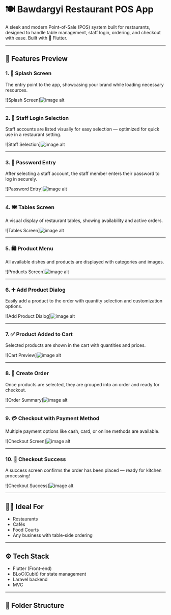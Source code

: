 # 🍽️ Bawdargyi Restaurant POS App

A sleek and modern Point-of-Sale (POS) system built for restaurants, designed to handle table management, staff login, ordering, and checkout with ease. Built with 💙 Flutter.

---

## 📱 Features Preview

### 1. 🚀 Splash Screen
The entry point to the app, showcasing your brand while loading necessary resources.

![Splash Screen]![image alt](https://github.com/khamenkhai/bawdargyi_pos_screenshots/blob/main/images/1.splash.png?raw=true)

---

### 2. 🔐 Staff Login Selection
Staff accounts are listed visually for easy selection — optimized for quick use in a restaurant setting.

![Staff Selection]![image alt]()

---

### 3. 🔑 Password Entry
After selecting a staff account, the staff member enters their password to log in securely.

![Password Entry]![image alt](https://github.com/khamenkhai/bawdargyi_pos_screenshots/blob/main/images/3.staff_login.png?raw=true)

---

### 4. 🍽️ Tables Screen
A visual display of restaurant tables, showing availability and active orders.

![Tables Screen]![image alt](https://github.com/khamenkhai/bawdargyi_pos_screenshots/blob/main/images/4.table.png?raw=true)

---

### 5. 🛍️ Product Menu
All available dishes and products are displayed with categories and images.

![Products Screen]![image alt](https://github.com/khamenkhai/bawdargyi_pos_screenshots/blob/main/images/1.splash.png?raw=true)

---

### 6. ➕ Add Product Dialog
Easily add a product to the order with quantity selection and customization options.

![Add Product Dialog]![image alt](https://github.com/khamenkhai/bawdargyi_pos_screenshots/blob/main/images/1.splash.png?raw=true)

---

### 7. ✅ Product Added to Cart
Selected products are shown in the cart with quantities and prices.

![Cart Preview]![image alt](https://github.com/khamenkhai/bawdargyi_pos_screenshots/blob/main/images/1.splash.png?raw=true)

---

### 8. 🧾 Create Order
Once products are selected, they are grouped into an order and ready for checkout.

![Order Summary]![image alt](https://github.com/khamenkhai/bawdargyi_pos_screenshots/blob/main/images/1.splash.png?raw=true)

---

### 9. 💳 Checkout with Payment Method
Multiple payment options like cash, card, or online methods are available.

![Checkout Screen]![image alt](https://github.com/khamenkhai/bawdargyi_pos_screenshots/blob/main/images/1.splash.png?raw=true)

---

### 10. 🎉 Checkout Success
A success screen confirms the order has been placed — ready for kitchen processing!

![Checkout Success]![image alt](https://github.com/khamenkhai/bawdargyi_pos_screenshots/blob/main/images/1.splash.png?raw=true)

---

## 🧑‍🍳 Ideal For
- Restaurants
- Cafés
- Food Courts
- Any business with table-side ordering

---

## ⚙️ Tech Stack
- Flutter (Front-end)
- BLoC(Cubit) for state management
- Laravel backend
- MVC

---

## 📂 Folder Structure
